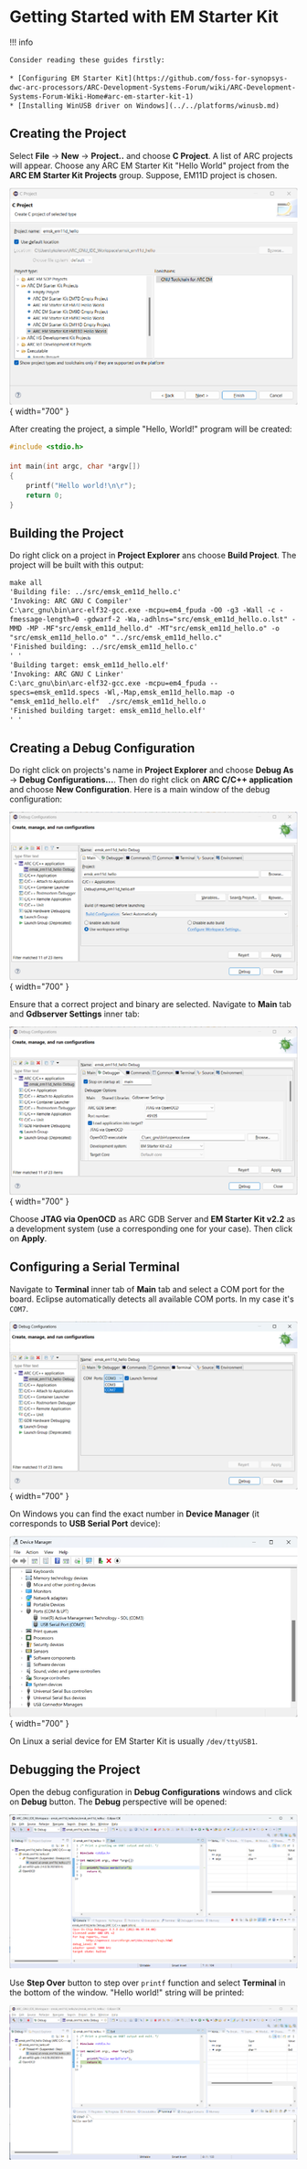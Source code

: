 # Getting Started with EM Starter Kit

!!! info

    Consider reading these guides firstly:

    * [Configuring EM Starter Kit](https://github.com/foss-for-synopsys-dwc-arc-processors/ARC-Development-Systems-Forum/wiki/ARC-Development-Systems-Forum-Wiki-Home#arc-em-starter-kit-1)
    * [Installing WinUSB driver on Windows](../../platforms/winusb.md)

## Creating the Project

Select **File** → **New** → **Project..** and choose **C Project**.
A list of ARC projects will appear. Choose any ARC EM Starter Kit
"Hello World" project from the **ARC EM Starter Kit Projects** group.
Suppose, EM11D project is chosen.

![ARC EM Starter Kit Projects](./images/emsk-projects.png){ width="700" }

After creating the project, a simple "Hello, World!" program will be created:

```c
#include <stdio.h>

int main(int argc, char *argv[])
{
    printf("Hello world!\n\r");
    return 0;
}
```

## Building the Project

Do right click on a project in **Project Explorer** ans choose **Build Project**.
The project will be built with this output:

```text
make all 
'Building file: ../src/emsk_em11d_hello.c'
'Invoking: ARC GNU C Compiler'
C:\arc_gnu\bin\arc-elf32-gcc.exe -mcpu=em4_fpuda -O0 -g3 -Wall -c -fmessage-length=0 -gdwarf-2 -Wa,-adhlns="src/emsk_em11d_hello.o.lst" -MMD -MP -MF"src/emsk_em11d_hello.d" -MT"src/emsk_em11d_hello.o" -o "src/emsk_em11d_hello.o" "../src/emsk_em11d_hello.c"
'Finished building: ../src/emsk_em11d_hello.c'
' '
'Building target: emsk_em11d_hello.elf'
'Invoking: ARC GNU C Linker'
C:\arc_gnu\bin\arc-elf32-gcc.exe -mcpu=em4_fpuda --specs=emsk_em11d.specs -Wl,-Map,emsk_em11d_hello.map -o "emsk_em11d_hello.elf"  ./src/emsk_em11d_hello.o 
'Finished building target: emsk_em11d_hello.elf'
' '
```

## Creating a Debug Configuration

Do right click on projects's name in **Project Explorer** and choose
**Debug As** → **Debug Configurations...**. Then do right click on
**ARC C/C++ application** and choose **New Configuration**. Here is a main window of
the debug configuration:

![Debug Configuration - Main](./images/emsk-debug-conf-main.png){ width="700" }

Ensure that a correct project and binary are selected. Navigate to **Main** tab
and **Gdbserver Settings** inner tab:

![Debug Configuration - GDB](./images/emsk-debug-conf-gdb.png){ width="700" }

Choose **JTAG via OpenOCD** as ARC GDB Server and **EM Starter Kit v2.2** as
a development system (use a corresponding one for your case). Then click on
**Apply**.

## Configuring a Serial Terminal

Navigate to **Terminal** inner tab of **Main** tab and select a COM port for
the board. Eclipse automatically detects all available COM ports. In my case
it's `COM7`.

![Debug Configuration - Terminal](./images/emsk-debug-conf-terminal.png){ width="700" }

On Windows you can find the exact number in **Device Manager** (it corresponds
to **USB Serial Port** device):

![Debug Configuration - Port](./images/emsk-debug-conf-port.png){ width="700" }

On Linux a serial device for EM Starter Kit is usually `/dev/ttyUSB1`.

## Debugging the Project

Open the debug configuration in **Debug Configurations** windows and click
on **Debug** button. The **Debug** perspective will be opened:

![Debug - Perspective](./images/emsk-debug-perspective.png)

Use **Step Over** button to step over `printf` function and select **Terminal**
in the bottom of the window. "Hello world!" string will be printed:

![Debug - Output](./images/emsk-debug-output.png)
